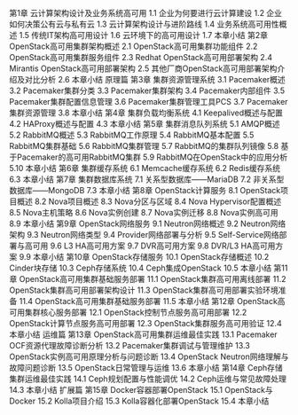 第1章 云计算架构设计及业务系统高可用
1.1 企业为何要进行云计算建设
1.2 企业如何决策公有云与私有云
1.3 云计算架构设计与进阶路线
1.4 业务系统高可用性概述
1.5 传统IT架构高可用设计
1.6 云环境下的高可用设计
1.7 本章小结
第2章 OpenStack高可用集群架构概述
2.1 OpenStack高可用集群功能组件
2.2 OpenStack高可用集群服务组件
2.3 Redhat OpenStack高可用部署架构
2.4 Mirantis OpenStack高可用部署架构
2.5 其他厂商OpenStack高可用部署架构介绍及对比分析
2.6 本章小结
原理篇
第3章 集群资源管理系统
3.1 Pacemaker概述
3.2 Pacemaker集群分类
3.3 Pacemaker集群架构
3.4 Pacemaker内部组件
3.5 Pacemaker集群配置信息管理
3.6 Pacemaker集群管理工具PCS
3.7 Pacemaker集群资源管理
3.8 本章小结
第4章 集群负载均衡系统
4.1 Keepalived概述与配置
4.2 HAProxy概述与配置
4.3 本章小结
第5章 集群消息队列系统
5.1 AMQP概述
5.2 RabbitMQ概述
5.3 RabbitMQ工作原理
5.4 RabbitMQ基本配置
5.5 RabbitMQ集群基础
5.6 RabbitMQ集群管理
5.7 RabbitMQ的集群队列镜像
5.8 基于Pacemaker的高可用RabbitMQ集群
5.9 RabbitMQ在OpenStack中的应用分析
5.10 本章小结
第6章 集群缓存系统
6.1 Memcache缓存系统
6.2 Redis缓存系统
6.3 本章小结
第7章 集群数据库系统
7.1 关系型数据库——MariaDB
7.2 非关系型数据库——MongoDB
7.3 本章小结
第8章 OpenStack计算服务
8.1 OpenStack项目概述
8.2 Nova项目概述
8.3 Nova分区与区域
8.4 Nova Hypervisor配置概述
8.5 Nova主机策略
8.6 Nova实例创建
8.7 Nova实例迁移
8.8 Nova实例高可用
8.9 本章小结
第9章 OpenStack网络服务
9.1 Neutron网络概述
9.2 Neutron网络架构
9.3 Neutron网络类型
9.4 Provider网络部署与分析
9.5 Self-Service网络部署与高可用
9.6 L3 HA高可用方案
9.7 DVR高可用方案
9.8 DVR/L3 HA高可用方案
9.9 本章小结
第10章 OpenStack存储服务
10.1 OpenStack存储概述
10.2 Cinder块存储
10.3 Ceph存储系统
10.4 Ceph集成OpenStack
10.5 本章小结
第11章 OpenStack高可用集群基础服务部署
11.1 OpenStack集群高可用离线部署
11.2 OpenStack集群高可用部署架构设计
11.3 OpenStack集群高可用部署实验环境准备
11.4 OpenStack高可用集群基础服务部署
11.5 本章小结
第12章 OpenStack高可用集群核心服务部署
12.1 OpenStack控制节点服务高可用部署
12.2 OpenStack计算节点服务高可用部署
12.3 OpenStack集群服务高可用验证
12.4 本章小结
运维篇
第13章 OpenStack高可用集群运维最佳实践
13.1 Pacemaker OCF资源代理故障诊断分析
13.2 Pacemaker集群调试与管理维护
13.3 OpenStack实例高可用原理分析与问题诊断
13.4 OpenStack Neutron网络理解与故障问题诊断
13.5 OpenStack日常管理与运维
13.6 本章小结
第14章 Ceph存储集群运维最佳实践
14.1 Ceph规划配置与性能调优
14.2 Ceph运维与常见故障处理
14.3 本章小结
扩展篇
第15章 Docker容器部署OpenStack
15.1 OpenStack与Docker
15.2 Kolla项目介绍
15.3 Kolla容器化部署OpenStack
15.4 本章小结